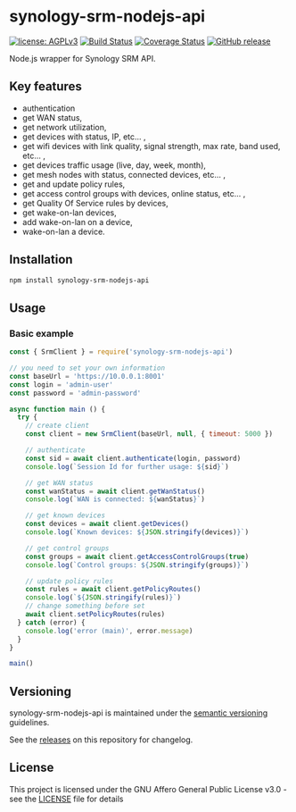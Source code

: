 # synology-srm-nodejs-api

[![license: AGPLv3](https://img.shields.io/badge/license-AGPLv3-blue.svg)](https://www.gnu.org/licenses/agpl-3.0)
[![Build Status](https://img.shields.io/github/workflow/status/nioc/synology-srm-nodejs-api/Commit%20check%20(lint%2C%20tests))](https://github.com/nioc/synology-srm-nodejs-api/actions/workflows/commit.yml)
[![Coverage Status](https://coveralls.io/repos/github/nioc/synology-srm-nodejs-api/badge.svg?branch=master)](https://coveralls.io/github/nioc/synology-srm-nodejs-api?branch=master)
[![GitHub release](https://img.shields.io/github/release/nioc/synology-srm-nodejs-api.svg)](https://github.com/nioc/synology-srm-nodejs-api/releases/latest)

Node.js wrapper for Synology SRM API.

## Key features
-    authentication
-    get WAN status,
-    get network utilization,
-    get devices with status, IP, etc... ,
-    get wifi devices with link quality, signal strength, max rate, band used, etc... ,
-    get devices traffic usage (live, day, week, month),
-    get mesh nodes with status, connected devices, etc... ,
-    get and update policy rules,
-    get access control groups with devices, online status, etc... ,
-    get Quality Of Service rules by devices,
-    get wake-on-lan devices,
-    add wake-on-lan on a device,
-    wake-on-lan a device.

## Installation

``` bash
npm install synology-srm-nodejs-api
```

## Usage

### Basic example
```js
const { SrmClient } = require('synology-srm-nodejs-api')

// you need to set your own information
const baseUrl = 'https://10.0.0.1:8001'
const login = 'admin-user'
const password = 'admin-password'

async function main () {
  try {
    // create client
    const client = new SrmClient(baseUrl, null, { timeout: 5000 })

    // authenticate
    const sid = await client.authenticate(login, password)
    console.log(`Session Id for further usage: ${sid}`)

    // get WAN status
    const wanStatus = await client.getWanStatus()
    console.log(`WAN is connected: ${wanStatus}`)

    // get known devices
    const devices = await client.getDevices()
    console.log(`Known devices: ${JSON.stringify(devices)}`)

    // get control groups
    const groups = await client.getAccessControlGroups(true)
    console.log(`Control groups: ${JSON.stringify(groups)}`)

    // update policy rules
    const rules = await client.getPolicyRoutes()
    console.log(`${JSON.stringify(rules)}`)
    // change something before set
    await client.setPolicyRoutes(rules)
  } catch (error) {
    console.log('error (main)', error.message)
  }
}

main()
```

## Versioning

synology-srm-nodejs-api is maintained under the [semantic versioning](https://semver.org/) guidelines.

See the [releases](https://github.com/nioc/synology-srm-nodejs-api/releases) on this repository for changelog.

## License

This project is licensed under the GNU Affero General Public License v3.0 - see the [LICENSE](LICENSE.md) file for details
